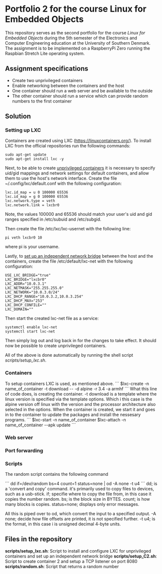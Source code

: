 # Portfolio 2 for the course Linux for Embedded Objects
This repository serves as the second portfolio for the course *Linux for Embedded Objects* during the 5th semester of the Electronics and Computer Engineering education at the University of Southern Denmark.
The assignment is to be implemented on a RaspberryPi Zero running the Raspbian Stretch Lite operating system.

## Assignment specifications
* Create two unprivileged containers
* Enable networking between the containers and the host
* One container should run a web server and be available to the outside
* The other container should run a service which can provide random numbers to the first container

## Solution

### Setting up LXC
Containers are created using LXC (https://linuxcontainers.org/). To install LXC from the official repositories run the following commands:

```
sudo apt-get update
sudo apt-get install lxc -y
```

Next, to be able to create [unprivileged containers](https://help.ubuntu.com/lts/serverguide/lxc.html) it is necessary to specify uid/gid mappings and network settings for default containers, and allow them to use the host's network interface. Create the file ~/.config/lxc/default.conf with the following configuration:

```
lxc.id_map = u 0 100000 65536
lxc.id_map = g 0 100000 65536
lxc.network.type = veth
lxc.network.link = lxcbr0
```

Note, the values 100000 and 65536 should match your user's uid and gid ranges specified in /etc/subuid and /etc/subgid.

Then create the file /etc/lxc/lxc-usernet with the following line:

```
pi veth lxcbr0 10
```

where pi is your username.

Lastly, to [set up an independent network bridge](https://wiki.debian.org/LXC/SimpleBridge) between the host and the containers, create the file /etc/default/lxc-net with the following configuration:

```
USE_LXC_BRIDGE="true"
LXC_BRIDGE="lxcbr0"
LXC_ADDR="10.0.3.1"
LXC_NETMASK="255.255.255.0"
LXC_NETWORK="10.0.3.0/24"
LXC_DHCP_RANGE="10.0.3.2,10.0.3.254"
LXC_DHCP_MAX="253"
LXC_DHCP_CONFILE=""
LXC_DOMAIN=""
```
Then start the created lxc-net file as a service:

```
systemctl enable lxc-net
systemctl start lxc-net
```

Then simply log out and log back in for the changes to take effect. It should now be possible to create unprivileged containers.

All of the above is done automatically by running the shell script *scripts/setup_lxc.sh*.

### Containers
To setup containers LXC is used, as mentioned above. 
´´´
$lxc-create -n name_of_container -t download -- -d alpine -r 3.4 -a armhf
´´´
What this line of code does, is creating the container. -t download is a template where the linux version is specified via the template options. Which i this case is the alpine version off linux with the version and the processor architecture also selected in the options.
When the container is created, we start it and goes in to the container to update the packages and install the nessesary programs.
´´´
$lxc-start -n name_of_container
$lxc-attach -n name_of_container --apk update
´´´

### Web server

### Port forwarding

### Scripts
The random script contains the following command

´´´
dd if=/dev/random bs=4 count=1 status=none | od -A none -t u4
´´´
dd; is a 'convert and copy' command. it's primarily used to copy files to devices, such as a usb-stick.
if; specifie where to copy the file from, in this case it copies the number random.
bs; is the block size in BYTES.
count; is how many blocks is copies.
status=none; displays only error messages.

All this is piped over to od, which convert the input to a specified output.
-A none; decide how file offsets are printed, it is not specified further.
-t u4; is the format, in this case i is unsigned decimal 4-byte units.

## Files in the repository
**scripts/setup_lxc.sh**: Script to install and configure LXC for unprivileged containers and set up an independent network bridge
**scripts/setup_C2.sh**: Script to create container 2 and setup a TCP listener on port 8080
**scripts/random.sh**: Script that returns a random number
